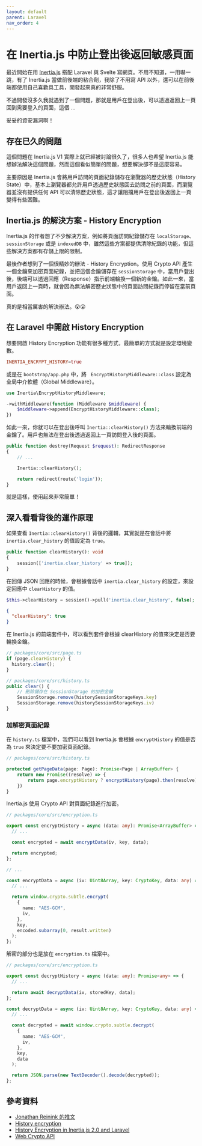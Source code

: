 ```yaml
---
layout: default
parent: Laravel
nav_order: 4
---
```


# 在 Inertia.js 中防止登出後返回敏感頁面

最近開始在用 [Inertia.js](https://inertiajs.com/) 搭配 Laravel 與 Svelte 寫網頁。不用不知道，一用嚇一跳，有了 Inertia.js 當做前後端的粘合劑，我除了不用寫 API 以外，還可以在前後端都使用自己喜歡具工具，開發起來真的非常舒服。

不過開發沒多久我就遇到了一個問題，那就是用戶在登出後，可以透過返回上一頁回到需要登入的頁面，這個 …

妥妥的資安漏洞啊！

## 存在已久的問題

這個問題在 Inertia.js V1 實際上就已經被討論很久了，很多人也希望 Inertia.js 能想辦法解決這個問題，然而這個看似簡單的問題，想要解決卻不是這麼容易。

主要原因是 Inertia.js 會將用戶訪問的頁面紀錄儲存在瀏覽器的歷史狀態（History State）中，基本上瀏覽器都允許用戶透過歷史狀態回去訪問之前的頁面，而瀏覽器並沒有提供任何 API 可以清除歷史狀態，這才讓阻擋用戶在登出後返回上一頁變得有些困難。

## Inertia.js 的解決方案 - History Encryption

Inertia.js 的作者想了不少解決方案，例如將頁面訪問紀錄儲存在 `localStorage`、`sessionStorage` 或是 `indexedDB` 中，雖然這些方案都提供清除紀錄的功能，但這些解決方案都有存儲上限的限制。

最後作者想到了一個很精妙的辦法 - History Encryption。使用 Crypto API 產生一個金鑰來加密頁面紀錄，並把這個金鑰儲存在 `sessionStorage` 中，當用戶登出後，後端可以透過回應（Response）指示前端輪換一個新的金鑰。如此一來，當用戶返回上一頁時，就會因為無法解密歷史狀態中的頁面訪問紀錄而停留在當前頁面。

真的是相當厲害的解決辦法。😮😮

## 在 Laravel 中開啟 History Encryption

想要開啟 History Encryption 功能有很多種方式，最簡單的方式就是設定環境變數。

```conf
INERTIA_ENCRYPT_HISTORY=true
```

或是在 `bootstrap/app.php` 中，將 ` EncryptHistoryMiddleware::class` 設定為全局中介軟體（Global Middleware）。

```php
use Inertia\EncryptHistoryMiddleware;

->withMiddleware(function (Middleware $middleware) {
    $middleware->append(EncryptHistoryMiddleware::class);
})
```

如此一來，你就可以在登出後呼叫 `Inertia::clearHistory()` 方法來輪換前端的金鑰了。用戶也無法在登出後透過返回上一頁訪問登入後的頁面。

```php
public function destroy(Request $request): RedirectResponse
{
    // ...

    Inertia::clearHistory();

    return redirect(route('login'));
}
```

就是這樣，使用起來非常簡單！

## 深入看看背後的運作原理

如果查看 `Inertia::clearHistory()` 背後的邏輯，其實就是在會話中將 `inertia.clear_history` 的值設定為 `true`。

```php
public function clearHistory(): void
{
    session(['inertia.clear_history' => true]);
}
```

在回傳 JSON 回應的時候，會根據會話中 `inertia.clear_history` 的設定，來設定回應中 `clearHistory` 的值。

```php
$this->clearHistory = session()->pull('inertia.clear_history', false);
```

```json
{
  "clearHistory": true
}
```

在 Inertia.js 的前端套件中，可以看到套件會根據 clearHistory 的值來決定是否要輪換金鑰。

```typescript
// packages/core/src/page.ts
if (page.clearHistory) {
  history.clear();
}
```

```typescript
// packages/core/src/history.ts
public clear() {
    // 刪除儲存在 SessionStorage 的加密金鑰
    SessionStorage.remove(historySessionStorageKeys.key)
    SessionStorage.remove(historySessionStorageKeys.iv)
}
```

### 加解密頁面紀錄

在 `history.ts` 檔案中，我們可以看到 Inertia.js 會根據 `encryptHistory` 的值是否為 `true` 來決定要不要加密頁面紀錄。

```typescript
// packages/core/src/history.ts

protected getPageData(page: Page): Promise<Page | ArrayBuffer> {
    return new Promise((resolve) => {
        return page.encryptHistory ? encryptHistory(page).then(resolve) : resolve(page)
    })
}
```

Inertia.js 使用 Crypto API 對頁面紀錄進行加密。

```typescript
// packages/core/src/encryption.ts

export const encryptHistory = async (data: any): Promise<ArrayBuffer> => {
  // ...

  const encrypted = await encryptData(iv, key, data);

  return encrypted;
};

// ...

const encryptData = async (iv: Uint8Array, key: CryptoKey, data: any) => {
  // ...

  return window.crypto.subtle.encrypt(
    {
      name: "AES-GCM",
      iv,
    },
    key,
    encoded.subarray(0, result.written)
  );
};
```

解密的部分也是放在 `encryption.ts` 檔案中。

```typescript
// packages/core/src/encryption.ts

export const decryptHistory = async (data: any): Promise<any> => {
  // ...

  return await decryptData(iv, storedKey, data);
};

const decryptData = async (iv: Uint8Array, key: CryptoKey, data: any) => {
  // ...

  const decrypted = await window.crypto.subtle.decrypt(
    {
      name: "AES-GCM",
      iv,
    },
    key,
    data
  );

  return JSON.parse(new TextDecoder().decode(decrypted));
};
```

## 參考資料

- [Jonathan Reinink 的推文](https://x.com/reinink/status/1836165182294209021)
- [History encryption](https://inertiajs.com/history-encryption)
- [History Encryption in Inertia.js 2.0 and Laravel](https://www.youtube.com/watch?v=gTMX4JM_-0E)
- [Web Crypto API](https://developer.mozilla.org/en-US/docs/Web/API/Web_Crypto_API)
